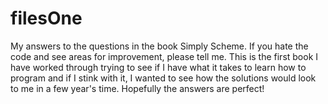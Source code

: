 # filesOne

My answers to the questions in the book Simply Scheme.  If you hate the code and see areas for improvement, please tell me. This is the first book I have worked through trying to see if I have what it takes to learn how to program and if I stink with it, I wanted to see how the solutions would look to me in a few year's time.  Hopefully the answers are perfect!
